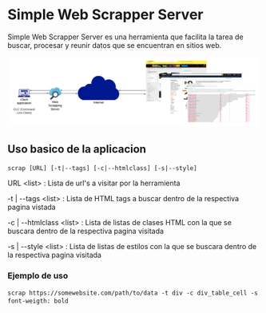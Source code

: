 # Simple Web Scrapper Server
Simple Web Scrapper Server es una herramienta que facilita la tarea de buscar, procesar y reunir datos que se encuentran en sitios web.
 
 ![arquitectura](https://github.com/MarianoSaez/final/blob/main/img/Esquema%20gral..png)

 ## Uso basico de la aplicacion
 ```
 scrap [URL] [-t|--tags] [-c|--htmlclass] [-s|--style]
 ```
 URL \<list\> : Lista de url's a visitar por la herramienta

 -t | --tags \<list\> : Lista de HTML tags a buscar dentro de la respectiva pagina vistada

 -c | --htmlclass \<list\> : Lista de listas de clases HTML con la que se buscara dentro de la respectiva pagina visitada

 -s | --style \<list\> : Lista de listas de estilos con la que se buscara dentro de la respectiva pagina visitada

 ### Ejemplo de uso
 ```
 scrap https://somewebsite.com/path/to/data -t div -c div_table_cell -s font-weigth: bold
 ```